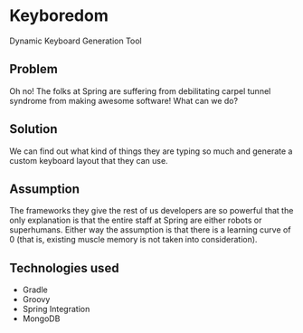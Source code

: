 Keyboredom
==========

Dynamic Keyboard Generation Tool

## Problem
Oh no! The folks at Spring are suffering from debilitating carpel tunnel
syndrome from making awesome software! What can we do?

## Solution
We can find out what kind of things they are typing so much and generate a
custom keyboard layout that they can use.

## Assumption
The frameworks they give the rest of us developers are so powerful that the
only explanation is that the entire staff at Spring are either robots or
superhumans. Either way the assumption is that there is a learning curve of 0
(that is, existing muscle memory is not taken into consideration).

## Technologies used
* Gradle
* Groovy
* Spring Integration
* MongoDB

